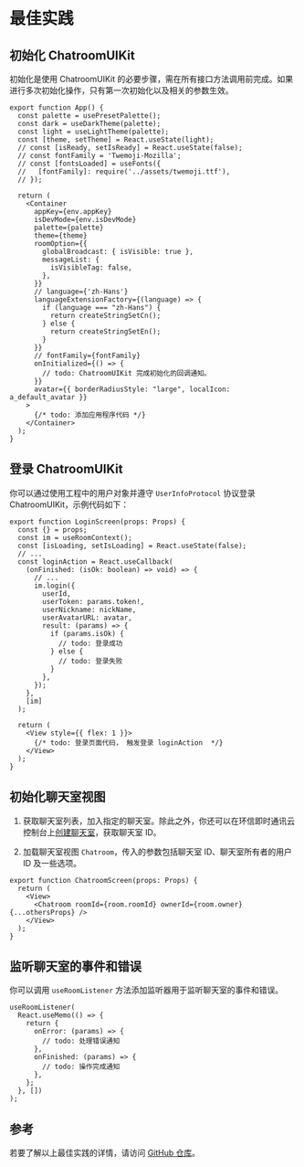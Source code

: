 # 最佳实践

## 初始化 ChatroomUIKit

初始化是使用 ChatroomUIKit 的必要步骤，需在所有接口方法调用前完成。如果进行多次初始化操作，只有第一次初始化以及相关的参数生效。

```tsx
export function App() {
  const palette = usePresetPalette();
  const dark = useDarkTheme(palette);
  const light = useLightTheme(palette);
  const [theme, setTheme] = React.useState(light);
  // const [isReady, setIsReady] = React.useState(false);
  // const fontFamily = 'Twemoji-Mozilla';
  // const [fontsLoaded] = useFonts({
  //   [fontFamily]: require('../assets/twemoji.ttf'),
  // });

  return (
    <Container
      appKey={env.appKey}
      isDevMode={env.isDevMode}
      palette={palette}
      theme={theme}
      roomOption={{
        globalBroadcast: { isVisible: true },
        messageList: {
          isVisibleTag: false,
        },
      }}
      // language={'zh-Hans'}
      languageExtensionFactory={(language) => {
        if (language === "zh-Hans") {
          return createStringSetCn();
        } else {
          return createStringSetEn();
        }
      }}
      // fontFamily={fontFamily}
      onInitialized={() => {
        // todo: ChatroomUIKit 完成初始化的回调通知。
      }}
      avatar={{ borderRadiusStyle: "large", localIcon: a_default_avatar }}
    >
      {/* todo: 添加应用程序代码 */}
    </Container>
  );
}
```

## 登录 ChatroomUIKit

你可以通过使用工程中的用户对象并遵守 `UserInfoProtocol` 协议登录 ChatroomUIKit，示例代码如下：

```tsx
export function LoginScreen(props: Props) {
  const {} = props;
  const im = useRoomContext();
  const [isLoading, setIsLoading] = React.useState(false);
  // ...
  const loginAction = React.useCallback(
    (onFinished: (isOk: boolean) => void) => {
      // ...
      im.login({
        userId,
        userToken: params.token!,
        userNickname: nickName,
        userAvatarURL: avatar,
        result: (params) => {
          if (params.isOk) {
            // todo: 登录成功
          } else {
            // todo: 登录失败
          }
        },
      });
    },
    [im]
  );

  return (
    <View style={{ flex: 1 }}>
      {/* todo: 登录页面代码， 触发登录 loginAction  */}
    </View>
  );
}
```

## 初始化聊天室视图

1. 获取聊天室列表，加入指定的聊天室。除此之外，你还可以在环信即时通讯云控制台上[创建聊天室](/product/enable_and_configure_IM.html#创建聊天室)，获取聊天室 ID。

2. 加载聊天室视图 `Chatroom`，传入的参数包括聊天室 ID、聊天室所有者的用户 ID 及一些选项。

```tsx
export function ChatroomScreen(props: Props) {
  return (
    <View>
      <Chatroom roomId={room.roomId} ownerId={room.owner} {...othersProps} />
    </View>
  );
}
```

## 监听聊天室的事件和错误

你可以调用 `useRoomListener` 方法添加监听器用于监听聊天室的事件和错误。

```tsx
useRoomListener(
  React.useMemo(() => {
    return {
      onError: (params) => {
        // todo: 处理错误通知
      },
      onFinished: (params) => {
        // todo: 操作完成通知
      },
    };
  }, [])
);
```

## 参考

若要了解以上最佳实践的详情，请访问 [GitHub 仓库](https://github.com/AsteriskZuo/react-native-chat-room-demo)。